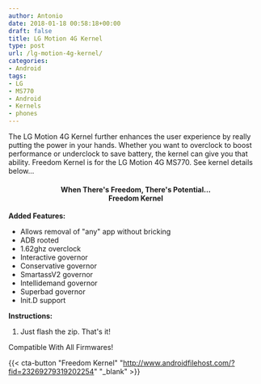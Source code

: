 ```yaml
---
author: Antonio
date: 2018-01-18 00:58:18+00:00
draft: false
title: LG Motion 4G Kernel
type: post
url: /lg-motion-4g-kernel/
categories:
- Android
tags:
- LG
- MS770
- Android
- Kernels
- phones
---
```


The LG Motion 4G Kernel further enhances the user experience by really putting the power in your hands. Whether you want to overclock to boost performance or underclock to save battery, the kernel can give you that ability. Freedom Kernel is for the LG Motion 4G MS770. See kernel details below...

<!--more-->

<h4 style="text-align: center;"><strong>When There's Freedom, There's Potential...<br>Freedom Kernel</strong></h4>

**Added Features:**

- Allows removal of "any" app without bricking
- ADB rooted
- 1.62ghz overclock
- Interactive governor
- Conservative governor
- SmartassV2 governor
- Intellidemand governor
- Superbad governor
- Init.D support

**Instructions:**

1. Just flash the zip. That's it!

Compatible With All Firmwares!

{{< cta-button "Freedom Kernel" "http://www.androidfilehost.com/?fid=23269279319202254" "_blank" >}}

